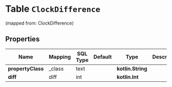 
# Table `ClockDifference`
(mapped from: ClockDifference)

## Properties
Name | Mapping | SQL Type | Default | Type | Description | Notes
---- | ------- | -------- | ------- | ---- | ----------- | -----
**propertyClass** | _class | text |  | **kotlin.String** |  |  [optional]
**diff** | diff | int |  | **kotlin.Int** |  |  [optional]




